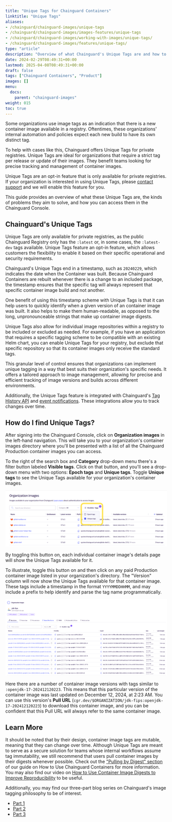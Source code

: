 ```yaml
---
title: "Unique Tags for Chainguard Containers"
linktitle: "Unique Tags"
aliases:
- /chainguard/chainguard-images/unique-tags
- /chainguard/chainguard-images/images-features/unique-tags
- /chainguard/chainguard-images/working-with-images/unique-tags/
- /chainguard/chainguard-images/features/unique-tags/
type: "article"
description: "Overview of what Chainguard's Unique Tags are and how to access them."
date: 2024-02-29T08:49:31+00:00
lastmod: 2025-04-08T08:49:31+00:00
draft: false
tags: ["Chainguard Containers", "Product"]
images: []
menu:
  docs:
    parent: "chainguard-images"
weight: 015
toc: true
---
```


Some organizations use image tags as an indication that there is a new container image available in a registry. Oftentimes, these organizations' internal automation and policies expect each new build to have its own distinct tag.

To help with cases like this, Chainguard offers Unique Tags for private registries. Unique Tags are ideal for organizations that require a strict tag per release or update of their images. They benefit teams looking for precise tracking and management of container images.

Unique Tags are an opt-in feature that is only available for private registries. If your organization is interested in using Unique Tags, please [contact support](https://support.chainguard.dev/hc/en-us) and we will enable this feature for you.

This guide provides an overview of what these Unique Tags are, the kinds of problems they aim to solve, and how you can access them in the Chainguard Console.

## Chainguard's Unique Tags

Unique Tags are only available for private registries, as the public Chainguard Registry only has the `:latest` or, in some cases, the `:latest-dev` tags available. Unique Tags feature an opt-in feature, which allows customers the flexibility to enable it based on their specific operational and security requirements.

Chainguard's Unique Tags end in a timestamp, such as `20240229`, which indicates the date when the Container was built. Because Chainguard Containers are rebuilt whenever there is a change to an included package, the timestamp ensures that the specific tag will always represent that specific container image build and not another.

One benefit of using this timestamp scheme with Unique Tags is that it can help users to quickly identify when a given version of an container image was built. It also helps to make them human-readable, as opposed to the long, unpronounceable strings that make up container image digests.

Unique Tags also allow for individual image repositories within a registry to be included or excluded as needed. For example, if you have an application that requires a specific tagging scheme to be compatible with an existing Helm chart, you can enable Unique Tags for your registry, but exclude that specific repository so that its container images only receive the standard tags.

This granular level of control ensures that organizations can implement unique tagging in a way that best suits their organization's specific needs. It offers a tailored approach to image management, allowing for precise and efficient tracking of image versions and builds across different environments.

Additionally, the Unique Tags feature is integrated with Chainguard's [Tag History API](/chainguard/chainguard-images/using-the-tag-history-api/) and [event notifications](/chainguard/administration/cloudevents/events-reference/). These integrations allow you to track changes over time.

## How do I find Unique Tags?

After signing into the Chainguard Console, click on **Organization images** in the left-hand navigation. This will take you to your organization's container images directory where you'll be presented with a list of all the Chainguard Production container images you can access.

To the right of the search box and **Category** drop-down menu there's a filter button labeled **Visible tags**. Click on that button, and you'll see a drop-down menu with two options: **Epoch tags** and **Unique tags**. Toggle **Unique tags** to see the Unique Tags available for your organization's container images.

![Screenshot of the Organization images page, showing container images in a table. The "Visible Tags" select box is highlighted with a yellow box, showing the option "Unique tags" checked.](unique-tags-01.png)

By toggling this button on, each individual container image's details page will show the Unique Tags available for it.

To illustrate, toggle this button on and then click on any paid Production container image listed in your organization's directory. The "Version" column will now show the Unique Tags available for that container image. These tags include a timestamp in the format `YYYYMMDDHHMM`, and may include a prefix to help identify and parse the tag name programmatically.

![This screenshot shows the ten most recently built versions of an image that has unique tags enabled.](unique-tags-02.png)

Here there are a number of container image versions with tags similar to `:openjdk-17-202412120223`. This means that this particular version of the container image was last updated on December 12, 2024, at 2:23 AM. You can use this version's **Pull URL** (`cgr.dev/$ORGANIZATION/jdk-fips:openjdk-17-202412120223`) to download this container image, and you can be confident that this Pull URL will always refer to the same container image.


## Learn More

It should be noted that by their design, container image tags are mutable, meaning that they can change over time. Although Unique Tags are meant to serve as a secure solution for teams whose internal workflows assume tag immutability, we still recommend that users pull container images by their digests whenever possible. Check out the ["Pulling by Digest" section](/chainguard/chainguard-images/how-to-use-chainguard-images/#pulling-by-digest) of our guide on How to Use Chainguard Containers for more information. You may also find our video on [How to Use Container Image Digests to Improve Reproducibility](/chainguard/chainguard-images/videos/container-image-digests/) to be useful.

Additionally, you may find our three-part blog series on Chainguard's image tagging philosophy to be of interest.

* [Part 1](https://www.chainguard.dev/unchained/chainguards-image-tagging-philosophy-enabling-high-velocity-updates-pt-1-of-3?utm_source=docs)
* [Part 2](https://www.chainguard.dev/unchained/chainguards-image-tagging-philosophy-enabling-high-velocity-updates-pt-2-of-3)
* [Part 3](https://www.chainguard.dev/unchained/chainguards-image-tagging-philosophy-enabling-high-velocity-updates-pt-3-of-3)
